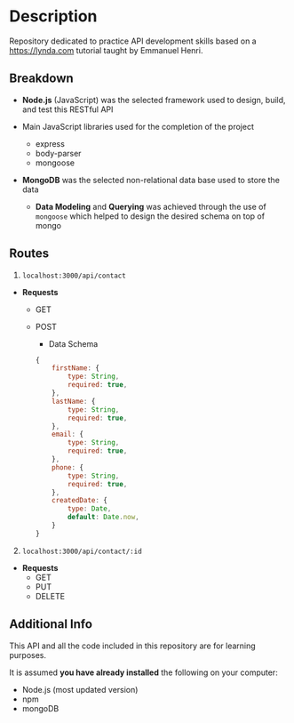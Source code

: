 # Description

Repository dedicated to practice API development skills based on a <https://lynda.com> tutorial taught by Emmanuel Henri.

## Breakdown

- **Node.js** (JavaScript) was the selected framework used to design, build, and test this RESTful API
- Main JavaScript libraries used for the completion of the project
    - express
    - body-parser
    - mongoose

- **MongoDB** was the selected non-relational data base used to store the data
    - **Data Modeling** and **Querying** was achieved through the use of `mongoose` which helped to design the desired schema on top of mongo
    
## Routes

1. `localhost:3000/api/contact`

- **Requests**
    - GET
    - POST
        - Data Schema
        
        ```javascript
        {
            firstName: {
                type: String,
                required: true,
            },
            lastName: {
                type: String,
                required: true,
            },
            email: {
                type: String,
                required: true,
            },
            phone: {
                type: String,
                required: true,
            },
            createdDate: {
                type: Date,
                default: Date.now,
            }
        }
        ```

2. `localhost:3000/api/contact/:id`

- **Requests**
    - GET
    - PUT
    - DELETE
    

## Additional Info
    
This API and all the code included in this repository are for learning purposes.
    
It is assumed **you have already installed** the following on your computer:
    
- Node.js (most updated version)
- npm
- mongoDB
